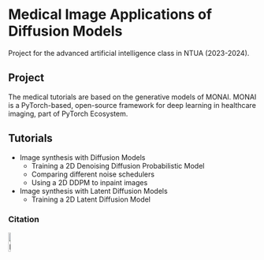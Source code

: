 # Medical Image Applications of Diffusion Models
Project for the advanced artificial intelligence class in NTUA (2023-2024).

## Project
The medical tutorials are based on the generative models of MONAI. MONAI is a PyTorch-based, open-source framework for deep learning in healthcare imaging, part of PyTorch Ecosystem. 
## Tutorials
* Image synthesis with Diffusion Models
  * Training a 2D Denoising Diffusion Probabilistic Model
  * Comparing different noise schedulers
  * Using a 2D DDPM to inpaint images
* Image synthesis with Latent Diffusion Models
  * Training a 2D Latent Diffusion Model
### Citation
[<img src="https://raw.githubusercontent.com/Project-MONAI/MONAI/dev/docs/images/MONAI-logo-color.png" width="10%" alt='project-monai'>](https://github.com/Project-MONAI/GenerativeModels/tree/main)
